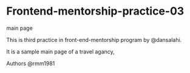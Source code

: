 # Frontend-mentorship-practice-03

main page

This is  third practice in front-end-mentorship program by @dansalahi.

It is a sample main page of a travel agancy, 

Authors
@rmm1981
